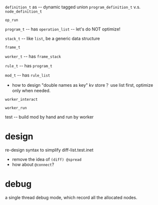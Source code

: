 `definition_t` as -- dynamic tagged union
`program_definition_t` v.s. `node_definition_t`

`op_run`

`program_t` -- has `operation_list` -- let's do NOT optimize!

`stack_t` -- like `list`, be a generic data structure

`frame_t`

`worker_t` -- has `frame_stack`

`rule_t` -- has `program_t`

`mod_t` -- has `rule_list`

- how to design "double names as key" kv store？
  use list first, optimize only when needed.

`worker_interact`

`worker_run`

test -- build mod by hand and run by worker

# design

re-design syntax to simplify diff-list.test.inet

- remove the idea of `(diff) @spread`
- how about `@connect`?

# debug

a single thread debug mode, which record all the allocated nodes.
